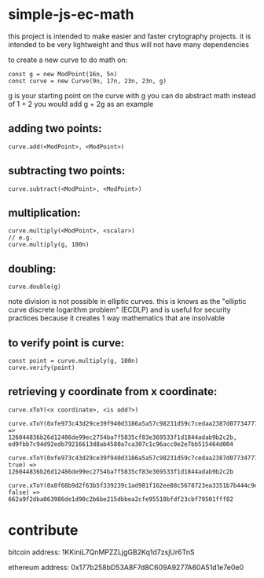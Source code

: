 # simple-js-ec-math

this project is intended to make easier and faster crytography projects. it is intended to be very lightweight and thus will not have many dependencies

to create a new curve to do math on:
```
const g = new ModPoint(16n, 5n)
const curve = new Curve(9n, 17n, 23n, 23n, g)
```

g is your starting point on the curve with g you can do abstract math instead of 1 + 2 you would add g + 2g as an example

## adding two points:
```
curve.add(<ModPoint>, <ModPoint>)
```

## subtracting two points:
```
curve.subtract(<ModPoint>, <ModPoint>)
```

## multiplication:
```
curve.multiply(<ModPoint>, <scalar>)
// e.g.
curve.multiply(g, 100n)
```

## doubling:
```
curve.double(g)
```

note division is not possible in elliptic curves. this is knows as the "elliptic curve discrete logarithm problem" (ECDLP) and is useful for security practices because it creates 1 way mathematics that are insolvable

## to verify point is curve:
```
const point = curve.multiply(g, 100n)
curve.verify(point)
```

## retrieving y coordinate from x coordinate:
```
curve.xToY(<x coordinate>, <is odd?>)

curve.xToY(0xfe973c43d29ce39f940d3186a5a57c98231d59c7cedaa2387d07734777efed80n) =>
126044836b26d12486de99ec2754ba7f5835cf83e369533f1d1844adab9b2c2b, ed9fbb7c94d92edb79216613d8ab4580a7ca307c1c96acc0e2e7bb515464d004

curve.xToY(0xfe973c43d29ce39f940d3186a5a57c98231d59c7cedaa2387d07734777efed80n, true) =>
126044836b26d12486de99ec2754ba7f5835cf83e369533f1d1844adab9b2c2b

curve.xToY(0x8f68b9d2f63b5f339239c1ad981f162ee88c5678723ea3351b7b444c9ec4c0dan, false) =>
662a9f2dba063986de1d90c2b6be215dbbea2cfe95510bfdf23cbf79501fff82
```

# contribute

bitcoin address: 1KKiniL7QnMPZZLjgGB2Kq1d7zsjUr6TnS 

ethereum address: 0x177b258bD53A8F7d8C609A9277A60A51d1e7e0e0
